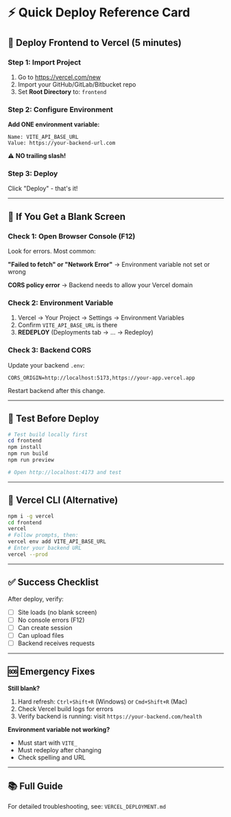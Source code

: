 # ⚡ Quick Deploy Reference Card

## 🎯 Deploy Frontend to Vercel (5 minutes)

### Step 1: Import Project
1. Go to https://vercel.com/new
2. Import your GitHub/GitLab/Bitbucket repo
3. Set **Root Directory** to: `frontend`

### Step 2: Configure Environment
**Add ONE environment variable:**
```
Name: VITE_API_BASE_URL
Value: https://your-backend-url.com
```
⚠️ **NO trailing slash!**

### Step 3: Deploy
Click "Deploy" - that's it!

---

## 🔧 If You Get a Blank Screen

### Check 1: Open Browser Console (F12)
Look for errors. Most common:

**"Failed to fetch" or "Network Error"**
→ Environment variable not set or wrong

**CORS policy error**
→ Backend needs to allow your Vercel domain

### Check 2: Environment Variable
1. Vercel → Your Project → Settings → Environment Variables
2. Confirm `VITE_API_BASE_URL` is there
3. **REDEPLOY** (Deployments tab → ... → Redeploy)

### Check 3: Backend CORS
Update your backend `.env`:
```
CORS_ORIGIN=http://localhost:5173,https://your-app.vercel.app
```
Restart backend after this change.

---

## 🧪 Test Before Deploy

```powershell
# Test build locally first
cd frontend
npm install
npm run build
npm run preview

# Open http://localhost:4173 and test
```

---

## 📱 Vercel CLI (Alternative)

```bash
npm i -g vercel
cd frontend
vercel
# Follow prompts, then:
vercel env add VITE_API_BASE_URL
# Enter your backend URL
vercel --prod
```

---

## ✅ Success Checklist

After deploy, verify:
- [ ] Site loads (no blank screen)
- [ ] No console errors (F12)
- [ ] Can create session
- [ ] Can upload files
- [ ] Backend receives requests

---

## 🆘 Emergency Fixes

**Still blank?**
1. Hard refresh: `Ctrl+Shift+R` (Windows) or `Cmd+Shift+R` (Mac)
2. Check Vercel build logs for errors
3. Verify backend is running: visit `https://your-backend.com/health`

**Environment variable not working?**
- Must start with `VITE_`
- Must redeploy after changing
- Check spelling and URL

---

## 📚 Full Guide

For detailed troubleshooting, see: `VERCEL_DEPLOYMENT.md`
